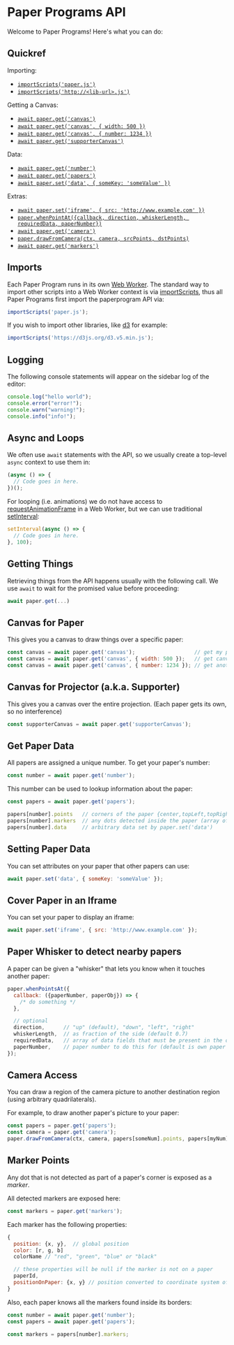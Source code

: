 # Paper Programs API

Welcome to Paper Programs! Here's what you can do:

## Quickref

Importing:
- [`importScripts('paper.js')`](#imports)
- [`importScripts('http://<lib-url>.js')`](#imports)

Getting a Canvas:
- [`await paper.get('canvas')`](#canvas-for-paper)
- [`await paper.get('canvas', { width: 500 })`](#canvas-for-paper)
- [`await paper.get('canvas', { number: 1234 })`](#canvas-for-paper)
- [`await paper.get('supporterCanvas')`](#canvas-for-paper)

Data:
- [`await paper.get('number')`](#get-paper-data)
- [`await paper.get('papers')`](#get-paper-data)
- [`await paper.set('data', { someKey: 'someValue' })`](#setting-paper-data)

Extras:
- [`await paper.set('iframe', { src: 'http://www.example.com' })`](#cover-paper-in-an-iframe)
- [`paper.whenPointAt({callback, direction, whiskerLength, requiredData, paperNumber})`](#paper-whisker-to-detect-nearby-papers)
- [`await paper.get('camera')`](#camera-access)
- [`paper.drawFromCamera(ctx, camera, srcPoints, dstPoints)`](#camera-access)
- [`await paper.get('markers')`](#marker-points)

## Imports

Each Paper Program runs in its own [Web Worker](https://developer.mozilla.org/en-US/docs/Web/API/Web_Workers_API/Using_web_workers).  The standard way to import other scripts into a Web Worker context is via [importScripts](https://developer.mozilla.org/en-US/docs/Web/API/WorkerGlobalScope/importScripts), thus all Paper Programs first import the paperprogram API via:

```js
importScripts('paper.js');
```

If you wish to import other libraries, like [d3](https://d3js.org/) for example:

```js
importScripts('https://d3js.org/d3.v5.min.js');
```

## Logging

The following console statements will appear on the sidebar log of the editor:

```js
console.log("hello world");
console.error("error!");
console.warn("warning!");
console.info("info!");
```

## Async and Loops

We often use `await` statements with the API, so we usually create a top-level `async` context to use them in:

```js
(async () => {
  // Code goes in here.
})();
```

For looping (i.e. animations) we do not have access to [requestAnimationFrame](https://developer.mozilla.org/en-US/docs/Web/API/window/requestAnimationFrame) in a Web Worker, but we can use traditional [setInterval](https://developer.mozilla.org/en-US/docs/Web/API/WindowOrWorkerGlobalScope/setInterval):

```js
setInterval(async () => {
  // Code goes in here.
}, 100);
```

## Getting Things

Retrieving things from the API happens usually with the following call.  We use `await` to wait for the promised value before proceeding:

```js
await paper.get(...)
```

## Canvas for Paper

This gives you a canvas to draw things over a specific paper:

```js
const canvas = await paper.get('canvas');                   // get my paper's canvas
const canvas = await paper.get('canvas', { width: 500 });   // get canvas, with custom size
const canvas = await paper.get('canvas', { number: 1234 }); // get another paper's canvas
```

## Canvas for Projector (a.k.a. Supporter)

This gives you a canvas over the entire projection.  (Each paper gets its own, so no interference)

```js
const supporterCanvas = await paper.get('supporterCanvas');
```

## Get Paper Data

All papers are assigned a unique number.  To get your paper's number:

```js
const number = await paper.get('number');
```

This number can be used to lookup information about the paper:

```js
const papers = await paper.get('papers');

papers[number].points   // corners of the paper {center,topLeft,topRight,bottomRight,bottomLeft}
papers[number].markers  // any dots detected inside the paper (array of {position,color})
papers[number].data     // arbitrary data set by paper.set('data')
```

## Setting Paper Data

You can set attributes on your paper that other papers can use:

```js
await paper.set('data', { someKey: 'someValue' });
```

## Cover Paper in an Iframe

You can set your paper to display an iframe:

```js
await paper.set('iframe', { src: 'http://www.example.com' });
```

## Paper Whisker to detect nearby papers

A paper can be given a "whisker" that lets you know when it touches another paper:

```js
paper.whenPointsAt({
  callback: ({paperNumber, paperObj}) => {
    /* do something */
  },

  // optional
  direction,      // "up" (default), "down", "left", "right"
  whiskerLength,  // as fraction of the side (default 0.7)
  requiredData,   // array of data fields that must be present in the other paper
  paperNumber,    // paper number to do this for (default is own paper number)
});
```

## Camera Access

You can draw a region of the camera picture to another destination region (using arbitrary quadrilaterals).

For example, to draw another paper's picture to your paper:

```js
const papers = paper.get('papers');
const camera = paper.get('camera');
paper.drawFromCamera(ctx, camera, papers[someNum].points, papers[myNum].points);
```

## Marker Points

Any dot that is not detected as part of a paper's corner is exposed as a _marker_.

All detected markers are exposed here:

```js
const markers = paper.get('markers');
```

Each marker has the following properties:

```js
{
  position: {x, y},  // global position
  color: [r, g, b]
  colorName // "red", "green", "blue" or "black"

  // these properties will be null if the marker is not on a paper
  paperId,
  positionOnPaper: {x, y} // position converted to coordinate system of the paper
}
```

Also, each paper knows all the markers found inside its borders:

```js
const number = await paper.get('number');
const papers = await paper.get('papers');

const markers = papers[number].markers;
```
